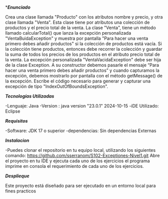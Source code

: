 ****Enunciado***

Crea una clase llamada "Producto" con los atributos nombre y precio, y otra clase llamada "Venta". Esta clase tiene por atributos una colección de productos y el precio total de la venta.
La clase "Venta", tiene un método llamado calcularTotal() que lanza la excepción personalizada "VentaBuidaException" y muestra por pantalla "Para hacer una venta primero debes añadir productos"
si la colección de productos está vacía. Si la colección tiene productos, entonces debe recorrer la colección y guardar la suma de todos los precios de los productos en el atributo precio total de la venta.
La excepción personalizada "VentaVacidaException" debe ser hija de la clase Exception. A su constructor debemos pasarle el mensaje “Para hacer una venta primero debes añadir productos” y cuando capturamos la excepción,
debemos mostrarlo por pantalla con el método getMessage() de la excepción.
Escribe el código necesario para generar y capturar una excepción de tipo "IndexOutOfBoundsException".


***Tecnologías Utilizadas***

-Lenguaje: Java -Version : java version "23.0.1" 2024-10-15 -iDE Utilizado: Eclipse

***Requisitos***

-Software: JDK 17 o superior -dependencias: Sin dependencias Externas

***Instalacion***

-Puedes clonar el repositorio en tu equipo local, utilizando los siguientes comando: https://github.com/sserranom/S102-Exceptiones-Nivel1.git Abre el proyecto en tu IDE y ejecuta cada uno de los ejercicios el programa imprime en consola el requerimiento de cada uno de los ejercicios.

***Desplieque***

Este proyecto está diseñado para ser ejecutado en un entorno local para fines practicos
